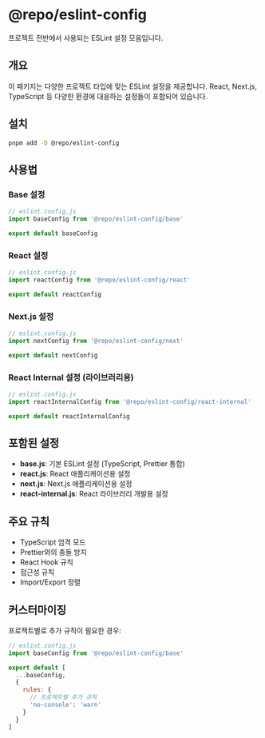 # @repo/eslint-config

프로젝트 전반에서 사용되는 ESLint 설정 모음입니다.

## 개요

이 패키지는 다양한 프로젝트 타입에 맞는 ESLint 설정을 제공합니다. React, Next.js, TypeScript 등 다양한 환경에 대응하는 설정들이 포함되어 있습니다.

## 설치

```bash
pnpm add -D @repo/eslint-config
```

## 사용법

### Base 설정

```javascript
// eslint.config.js
import baseConfig from '@repo/eslint-config/base'

export default baseConfig
```

### React 설정

```javascript
// eslint.config.js
import reactConfig from '@repo/eslint-config/react'

export default reactConfig
```

### Next.js 설정

```javascript
// eslint.config.js
import nextConfig from '@repo/eslint-config/next'

export default nextConfig
```

### React Internal 설정 (라이브러리용)

```javascript
// eslint.config.js
import reactInternalConfig from '@repo/eslint-config/react-internal'

export default reactInternalConfig
```

## 포함된 설정

- **base.js**: 기본 ESLint 설정 (TypeScript, Prettier 통합)
- **react.js**: React 애플리케이션용 설정
- **next.js**: Next.js 애플리케이션용 설정  
- **react-internal.js**: React 라이브러리 개발용 설정

## 주요 규칙

- TypeScript 엄격 모드
- Prettier와의 충돌 방지
- React Hook 규칙
- 접근성 규칙
- Import/Export 정렬

## 커스터마이징

프로젝트별로 추가 규칙이 필요한 경우:

```javascript
// eslint.config.js
import baseConfig from '@repo/eslint-config/base'

export default [
  ...baseConfig,
  {
    rules: {
      // 프로젝트별 추가 규칙
      'no-console': 'warn'
    }
  }
]
```
